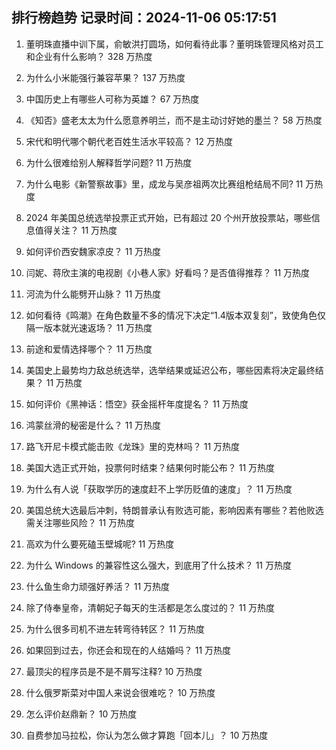 
## 排行榜趋势 记录时间：2024-11-06 05:17:51
  
  1. 董明珠直播中训下属，俞敏洪打圆场，如何看待此事？董明珠管理风格对员工和企业有什么影响？ 328 万热度
    
  2. 为什么小米能强行兼容苹果？ 137 万热度
    
  3. 中国历史上有哪些人可称为英雄？ 67 万热度
    
  4. 《知否》盛老太太为什么愿意养明兰，而不是主动讨好她的墨兰？ 58 万热度
    
  5. 宋代和明代哪个朝代老百姓生活水平较高？ 12 万热度
    
  6. 为什么很难给别人解释哲学问题? 11 万热度
    
  7. 为什么电影《新警察故事》里，成龙与吴彦祖两次比赛组枪结局不同? 11 万热度
    
  8. 2024 年美国总统选举投票正式开始，已有超过 20 个州开放投票站，哪些信息值得关注？ 11 万热度
    
  9. 如何评价西安魏家凉皮？ 11 万热度
    
  10. 闫妮、蒋欣主演的电视剧《小巷人家》好看吗？是否值得推荐？ 11 万热度
    
  11. 河流为什么能劈开山脉？ 11 万热度
    
  12. 如何看待《鸣潮》在角色数量不多的情况下决定“1.4版本双复刻”，致使角色仅隔一版本就光速返场？ 11 万热度
    
  13. 前途和爱情选择哪个？ 11 万热度
    
  14. 美国史上最势均力敌总统选举，选举结果或延迟公布，哪些因素将决定最终结果？ 11 万热度
    
  15. 如何评价《黑神话：悟空》获金摇杆年度提名？ 11 万热度
    
  16. 鸿蒙丝滑的秘密是什么？ 11 万热度
    
  17. 路飞开尼卡模式能击败《龙珠》里的克林吗？ 11 万热度
    
  18. 美国大选正式开始，投票何时结束？结果何时能公布？ 11 万热度
    
  19. 为什么有人说「获取学历的速度赶不上学历贬值的速度」？ 11 万热度
    
  20. 美国总统大选最后冲刺，特朗普承认有败选可能，影响因素有哪些？若他败选需关注哪些风险？ 11 万热度
    
  21. 高欢为什么要死磕玉壁城呢? 11 万热度
    
  22. 为什么 Windows 的兼容性这么强大，到底用了什么技术？ 11 万热度
    
  23. 什么鱼生命力顽强好养活？ 11 万热度
    
  24. 除了侍奉皇帝，清朝妃子每天的生活都是怎么度过的？ 11 万热度
    
  25. 为什么很多司机不进左转弯待转区？ 11 万热度
    
  26. 如果回到过去，你还会和现在的人结婚吗？ 11 万热度
    
  27. 最顶尖的程序员是不是不屑写注释? 10 万热度
    
  28. 什么俄罗斯菜对中国人来说会很难吃？ 10 万热度
    
  29. 怎么评价赵鼎新？ 10 万热度
    
  30. 自费参加马拉松，你认为怎么做才算跑「回本儿」？ 10 万热度
    